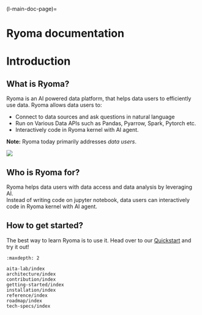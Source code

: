 <!--
Copyright (c) Ryoma Project Contributors

SPDX-License-Identifier: Apache-2.0
-->

(l-main-doc-page)=

# Ryoma documentation

# Introduction

## What is Ryoma?

Ryoma is an AI powered data platform, that helps data users to efficiently use data. Ryoma allows data users to:

* Connect to data sources and ask questions in natural language
* Run on Various Data APIs such as Pandas, Pyarrow, Spark, Pytorch etc.
* Interactively code in Ryoma kernel with AI agent.

**Note:** Ryoma today primarily addresses _data users_.

![](assets/ryoma_marchitecture.png)

## Who is Ryoma for?

Ryoma helps data users with data access and data analysis by leveraging AI. \
Instead of writing code on jupyter notebook, data users can interactively code in Ryoma kernel with AI agent.

## How to get started?


The best way to learn Ryoma is to use it.
Head over to our [Quickstart](https://docs.ryoma.dev/getting-started/quickstart) and try it out!


```{toctree}
:maxdepth: 2

aita-lab/index
architecture/index
contribution/index
getting-started/index
installation/index
reference/index
roadmap/index
tech-specs/index
```